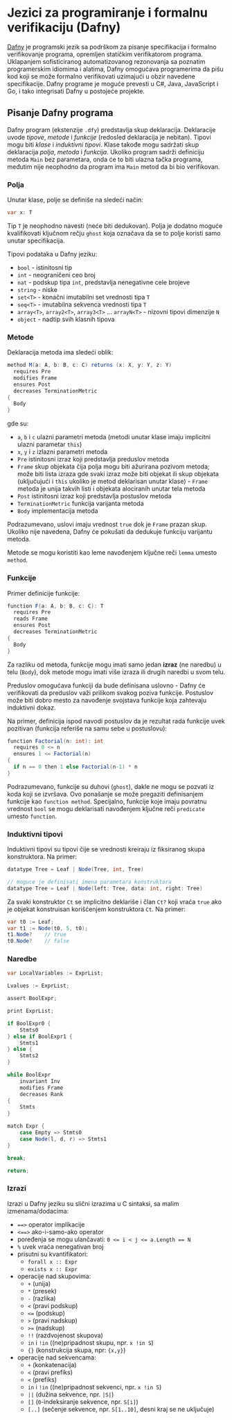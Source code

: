 # Jezici za programiranje i formalnu verifikaciju (Dafny)

[Dafny](https://dafny.org/) je programski jezik sa podrškom za pisanje specifikacija i formalno verifikovanje programa, opremljen statičkim verifikatorom programa. Uklapanjem sofisticiranog automatizovanog rezonovanja sa poznatim programerskim idiomima i alatima, Dafny omogućava programerima da pišu kod koji se može formalno verifikovati uzimajući u obzir navedene specifikacije. Dafny programe je moguće prevesti u C#, Java, JavaScript i Go, i tako integrisati Dafny u postojeće projekte.

## Pisanje Dafny programa

Dafny program (ekstenzije `.dfy`) predstavlja skup deklaracija. Deklaracije uvode _tipove_, _metode_ i _funkcije_ (redosled deklaracija je nebitan). Tipovi mogu biti _klase_ i _induktivni tipovi_. Klase takođe mogu sadržati skup deklaracija _polja_, _metoda_ i _funkcija_. Ukoliko program sadrži definiciju metoda `Main` bez parametara, onda će to biti ulazna tačka programa, međutim nije neophodno da program ima `Main` metod da bi bio verifikovan.

### Polja

Unutar klase, polje se definiše na sledeći način:
```cs
var x: T
```

Tip `T` je neophodno navesti (neće biti dedukovan). Polja je dodatno moguće kvalifikovati ključnom rečju `ghost` koja označava da se to polje koristi samo unutar specifikacija. 

Tipovi podataka u Dafny jeziku:
- `bool` - istinitosni tip
- `int` - neograničeni ceo broj
- `nat` - podskup tipa `int`, predstavlja nenegativne cele brojeve
- `string` - niske
- `set<T>` - konačni imutabilni set vrednosti tipa `T`
- `seq<T>` - imutabilna sekvenca vrednosti tipa `T`
- `array<T>`, `array2<T>`, `array3<T>` ... `arrayN<T>` - nizovni tipovi dimenzije `N`
- `object` - nadtip svih klasnih tipova

### Metode

Deklaracija metoda ima sledeći oblik:
```cs
method M(a: A, b: B, c: C) returns (x: X, y: Y, z: Y)
  requires Pre
  modifies Frame
  ensures Post
  decreases TerminationMetric
{
  Body
}
```
gde su:
- `a`, `b` i `c` ulazni parametri metoda (metodi unutar klase imaju implicitni ulazni parametar `this`)
- `x`, `y` i `z` izlazni parametri metoda
- `Pre` istinitosni izraz koji predstavlja preduslov metoda 
- `Frame` skup objekata čija polja mogu biti ažurirana pozivom metoda; može biti lista izraza gde svaki izraz može biti objekat ili skup objekata (uključujući i `this` ukoliko je metod deklarisan unutar klase) - `Frame` metoda je unija takvih listi i objekata alociranih unutar tela metoda
- `Post` istinitosni izraz koji predstavlja postuslov metoda
- `TerminationMetric` funkcija varijanta metoda 
- `Body` implementacija metoda

Podrazumevano, uslovi imaju vrednost `true` dok je `Frame` prazan skup. Ukoliko nije navedena, Dafny će pokušati da dedukuje funkciju varijantu metoda. 

Metode se mogu koristiti kao leme navođenjem ključne reči `lemma` umesto `method`.

### Funkcije

Primer definicije funkcije:
```cs
function F(a: A, b: B, c: C): T
  requires Pre
  reads Frame
  ensures Post
  decreases TerminationMetric
{
  Body
}
```

Za razliku od metoda, funkcije mogu imati samo jedan **izraz** (ne naredbu) u telu (`Body`), dok metode mogu imati više izraza ili drugih naredbi u svom telu.

Preduslov omogućava funkciji da bude definisana uslovno - Dafny će verifikovati da preduslov važi prilikom svakog poziva funkcije. Postuslov može biti dobro mesto za navođenje svojstava funkcije koja zahtevaju induktivni dokaz.

Na primer, definicija ispod navodi postuslov da je rezultat rada funkcije uvek pozitivan (funkcija referiše na samu sebe u postuslovu):
```cs
function Factorial(n: int): int
  requires 0 <= n
  ensures 1 <= Factorial(n)
{
  if n == 0 then 1 else Factorial(n-1) * n
}
```

Podrazumevano, funkcije su duhovi (`ghost`), dakle ne mogu se pozvati iz koda koji se izvršava. Ovo ponašanje se može pregaziti definisanjem funkcije kao `function method`. Specijalno, funkcije koje imaju povratnu vrednost `bool` se mogu deklarisati navođenjem ključne reči `predicate` umesto `function`.

### Induktivni tipovi

Induktivni tipovi su tipovi čije se vrednosti kreiraju iz fiksiranog skupa konstruktora. Na primer:
```cs
datatype Tree = Leaf | Node(Tree, int, Tree)

// moguce je definisati imena parametara konstruktora
datatype Tree = Leaf | Node(left: Tree, data: int, right: Tree)
```

Za svaki konstruktor `Ct` se implicitno deklariše i član `Ct?` koji vraća `true` ako je objekat konstruisan korišćenjem konstruktora `Ct`. Na primer:
```cs
var t0 := Leaf; 
var t1 := Node(t0, 5, t0);
t1.Node?    // true
t0.Node?    // false
```

### Naredbe

```cs
var LocalVariables := ExprList;

Lvalues := ExprList;

assert BoolExpr;

print ExprList;

if BoolExpr0 {
    Stmts0
} else if BoolExpr1 {
    Stmts1
} else {
    Stmts2
}

while BoolExpr
    invariant Inv
    modifies Frame
    decreases Rank
{
    Stmts
}

match Expr {
    case Empty => Stmts0
    case Node(l, d, r) => Stmts1
}

break;

return;
```

### Izrazi

Izrazi u Dafny jeziku su slični izrazima u C sintaksi, sa malim izmenama/dodacima:
- `==>` operator implikacije
- `<==>` ako-i-samo-ako operator
- poređenja se mogu ulančavati: `0 <= i < j <= a.Length == N`
- `%` uvek vraća nenegativan broj
- prisutni su kvantifikatori:
    -  `forall x :: Expr`
    - `exists x :: Expr`
- operacije nad skupovima: 
    - `+` (unija) 
    - `*` (presek)
    - `-` (razlika)
    - `<` (pravi podskup)
    - `<=` (podskup)
    - `>` (pravi nadskup)
    - `>=` (nadskup)
    - `!!` (razdvojenost skupova)
    - `in` i `!in` ((ne)pripadnost skupu, npr. `x !in S`)
    - `{}` (konstrukcija skupa, npr: `{x,y}`)
- operacije nad sekvencama:
    - `+` (konkatenacija)
    - `<` (pravi prefiks)
    - `<` (prefiks)
    - `in` i `!in` ((ne)pripadnost sekvenci, npr. `x !in S`)
    - `||` (dužina sekvence, npr. `|S|`)
    - `[]` (`0`-indeksiranje sekvence, npr. `S[i]`)
    - `[..]` (sečenje sekvence, npr. `S[1..10]`, desni kraj se ne uključuje)

